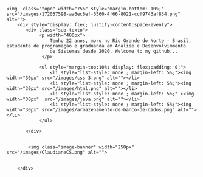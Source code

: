 
    <img  class="topo" width="75%" style="margin-bottom: 10%;" src="/images/172057598-aa6ec6ef-6560-4f66-8021-ccf9743af834.png" alt="">
        <div style="display: flex; justify-content:space-evenly">
           <div class="sub-texto">
                <p width="400px">
                    Tenho 22 anos, moro no Rio Grande do Norte - Brasil, estudante de programação e graduanda em Analise e Desenvolvimmento 
                    de Sistemas desde 2020. Welcome to my github...
                 </p>
           
                <ul style="margin-top:10%; display: flex;padding: 0;">
                    <li style="list-style: none ; margin-left: 5%;"><img width="30px" src="/images/css-3.png" alt=""></li>
                    <li style="list-style: none ; margin-left: 5%;"><img width="30px" src="/images/html.png" alt=""></li>
                    <li style="list-style: none ; margin-left: 5%;" ><img width="30px"  src="/images/java.png" alt=""></li>
                    <li style="list-style: none ; margin-left: 5%;"><img width="30px" src="/images/armazenamento-de-banco-de-dados.png" alt=""></li>
                </ul>
        
           </div>
          
            
            <img class="image-banner" width="250px" src="/images/ClaudianeCS.png" alt="">
          

        </div>
